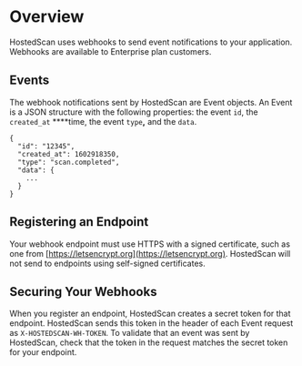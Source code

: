 # Overview

HostedScan uses webhooks to send event notifications to your application. Webhooks are available to Enterprise plan customers.

## Events

The webhook notifications sent by HostedScan are Event objects. An Event is a JSON structure with the following properties: the event `id`, the `created_at` ****time, the event `type`**,** and the `data`. 

```text
{
  "id": "12345",
  "created_at": 1602918350,
  "type": "scan.completed",
  "data": {
    ...
  }
}
```

## Registering an Endpoint

Your webhook endpoint must use HTTPS with a signed certificate, such as one from [https://letsencrypt.org](https://letsencrypt.org). HostedScan will not send to endpoints using self-signed certificates.

## Securing Your Webhooks

When you register an endpoint, HostedScan creates a secret token for that endpoint. HostedScan sends this token in the header of each Event request as `X-HOSTEDSCAN-WH-TOKEN`. To validate that an event was sent by HostedScan, check that the token in the request matches the secret token for your endpoint.

